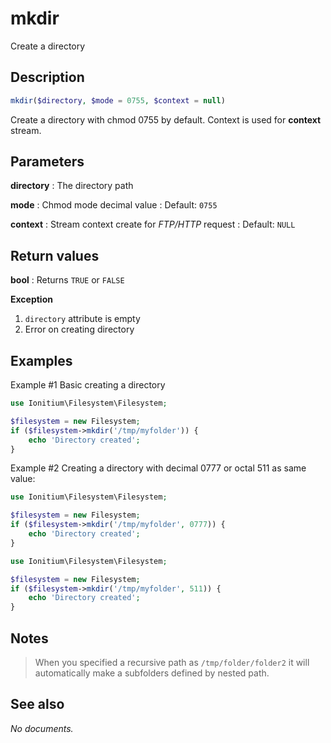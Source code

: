 # mkdir

Create a directory

## Description

```php
mkdir($directory, $mode = 0755, $context = null)
```

Create a directory with chmod 0755 by default. Context is used for __context__ stream.

## Parameters

__directory__
: The directory path

__mode__
: Chmod mode decimal value
: Default: `0755`
  
__context__
: Stream context create for _FTP/HTTP_ request
: Default: `NULL`

## Return values

__bool__
: Returns `TRUE` or `FALSE`

__Exception__
1. `directory` attribute is empty
2. Error on creating directory

## Examples

Example #1 Basic creating a directory
```php
use Ionitium\Filesystem\Filesystem;

$filesystem = new Filesystem;
if ($filesystem->mkdir('/tmp/myfolder')) {
    echo 'Directory created';
}
```

Example #2 Creating a directory with decimal 0777 or octal 511 as same value:
```php
use Ionitium\Filesystem\Filesystem;

$filesystem = new Filesystem;
if ($filesystem->mkdir('/tmp/myfolder', 0777)) {
    echo 'Directory created';
}
```

```php
use Ionitium\Filesystem\Filesystem;

$filesystem = new Filesystem;
if ($filesystem->mkdir('/tmp/myfolder', 511)) {
    echo 'Directory created';
}
```

## Notes

> When you specified a recursive path as `/tmp/folder/folder2` it will automatically make a subfolders defined by nested path.

## See also

_No documents._
